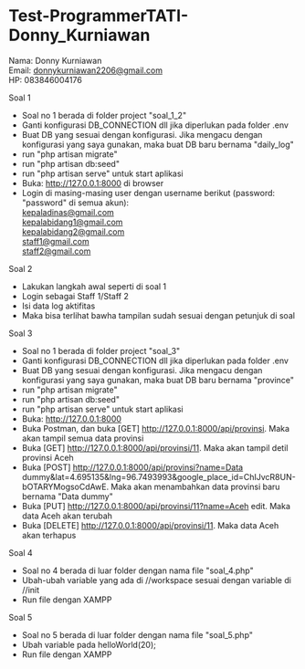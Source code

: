 # Test-ProgrammerTATI-Donny_Kurniawan
Nama: Donny Kurniawan<br>
Email: donnykurniawan2206@gmail.com<br>
HP: 083846004176<br>

Soal 1
- Soal no 1 berada di folder project "soal_1_2"
- Ganti konfigurasi DB_CONNECTION dll jika diperlukan pada folder .env
- Buat DB yang sesuai dengan konfigurasi. Jika mengacu dengan konfigurasi yang saya gunakan, maka buat DB baru bernama "daily_log"
- run "php artisan migrate"
- run "php artisan db:seed"
- run "php artisan serve" untuk start aplikasi
- Buka: http://127.0.0.1:8000 di browser
- Login di masing-masing user dengan username berikut (password: "password" di semua akun):<br>
kepaladinas@gmail.com<br>
kepalabidang1@gmail.com<br>
kepalabidang2@gmail.com<br>
staff1@gmail.com<br>
staff2@gmail.com<br>

Soal 2
- Lakukan langkah awal seperti di soal 1
- Login sebagai Staff 1/Staff 2
- Isi data log aktifitas
- Maka bisa terlihat bawha tampilan sudah sesuai dengan petunjuk di soal

Soal 3
- Soal no 1 berada di folder project "soal_3"
- Ganti konfigurasi DB_CONNECTION dll jika diperlukan pada folder .env
- Buat DB yang sesuai dengan konfigurasi. Jika mengacu dengan konfigurasi yang saya gunakan, maka buat DB baru bernama "province"
- run "php artisan migrate"
- run "php artisan db:seed"
- run "php artisan serve" untuk start aplikasi
- Buka: http://127.0.0.1:8000
- Buka Postman, dan buka [GET] http://127.0.0.1:8000/api/provinsi. Maka akan tampil semua data provinsi
- Buka [GET] http://127.0.0.1:8000/api/provinsi/11. Maka akan tampil detil provinsi Aceh
- Buka [POST] http://127.0.0.1:8000/api/provinsi?name=Data dummy&lat=4.695135&lng=96.7493993&google_place_id=ChIJvcR8UN-bOTARYMogsoCdAwE. Maka akan menambahkan data provinsi baru bernama "Data dummy"
- Buka [PUT] http://127.0.0.1:8000/api/provinsi/11?name=Aceh edit. Maka data Aceh akan terubah
- Buka [DELETE] http://127.0.0.1:8000/api/provinsi/11. Maka data Aceh akan terhapus

Soal 4
- Soal no 4 berada di luar folder dengan nama file "soal_4.php"
- Ubah-ubah variable yang ada di //workspace sesuai dengan variable di //init
- Run file dengan XAMPP

Soal 5
- Soal no 5 berada di luar folder dengan nama file "soal_5.php"
- Ubah variable pada helloWorld(20);
- Run file dengan XAMPP
